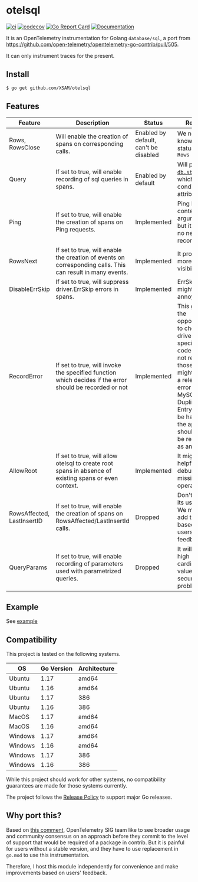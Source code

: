 # otelsql

[![ci](https://github.com/XSAM/otelsql/actions/workflows/ci.yaml/badge.svg?branch=main)](https://github.com/XSAM/otelsql/actions/workflows/ci.yaml)
[![codecov](https://codecov.io/gh/XSAM/otelsql/branch/main/graph/badge.svg?token=21S08PK9K0)](https://codecov.io/gh/XSAM/otelsql)
[![Go Report Card](https://goreportcard.com/badge/github.com/XSAM/otelsql)](https://goreportcard.com/report/github.com/XSAM/otelsql)
[![Documentation](https://godoc.org/github.com/XSAM/otelsql?status.svg)](https://pkg.go.dev/mod/github.com/XSAM/otelsql)

It is an OpenTelemetry instrumentation for Golang `database/sql`, a port from https://github.com/open-telemetry/opentelemetry-go-contrib/pull/505.

It can only instrument traces for the present.

## Install

```bash
$ go get github.com/XSAM/otelsql
```

## Features

| Feature                    | Description                                                                                                | Status                      | Reason                                                                                                                                                                                      |
| -------------------------- | ---------------------------------------------------------------------------------------------------------- | --------------------------- | ------------------------------------------------------------------------------------------------------------------------------------------------------------------------------------------- |
| Rows, RowsClose            | Will enable the creation of spans on corresponding calls.                                  | Enabled by default, can't be disabled | We need to know the status of `Rows`                                                                                                                                                        |
| Query                      | If set to true, will enable recording of sql queries in spans.                                             | Enabled by default | Will populate [`db.statement`](https://github.com/open-telemetry/opentelemetry-specification/blob/main/specification/trace/semantic_conventions/database.md#call-level-attributes), which is a conditional attribute. |
| Ping                       | If set to true, will enable the creation of spans on Ping requests.                                        | Implemented                    | Ping has context argument, but it might no needs to record.                                                                                                                                 |
| RowsNext                   | If set to true, will enable the creation of events on corresponding calls. This can result in many events. | Implemented                    | It provides more visibility.                                                                                                                                                                |
| DisableErrSkip             | If set to true, will suppress driver.ErrSkip errors in spans.                                              | Implemented                    | ErrSkip error might annoying                                                                                                                                                                |
| RecordError                | If set to true, will invoke the specified function which decides if the error should be recorded or not    | Implemented                 | This gives the opportunity to check driver specific error codes and not record those that might not be a relevant error (eg. MySQL 1062 Duplicate Entry might be handled in the app and should not be recorded as an error).
| AllowRoot                  | If set to true, will allow otelsql to create root spans in absence of existing spans or even context.        | Implemented                     | It might helpful while debugging missing operations. |
| RowsAffected, LastInsertID | If set to true, will enable the creation of spans on RowsAffected/LastInsertId calls.                      | Dropped                     | Don't know its use cases. We might add this later based on the users' feedback.                                                                                                             |
| QueryParams                | If set to true, will enable recording of parameters used with parametrized queries.                        | Dropped                     | It will cause high cardinality values and security problems.                                                                                                                                |

## Example

See [example](./example/main.go)

## Compatibility

This project is tested on the following systems.

| OS      | Go Version | Architecture |
| ------- | ---------- | ------------ |
| Ubuntu  | 1.17       | amd64        |
| Ubuntu  | 1.16       | amd64        |
| Ubuntu  | 1.17       | 386          |
| Ubuntu  | 1.16       | 386          |
| MacOS   | 1.17       | amd64        |
| MacOS   | 1.16       | amd64        |
| Windows | 1.17       | amd64        |
| Windows | 1.16       | amd64        |
| Windows | 1.17       | 386          |
| Windows | 1.16       | 386          |

While this project should work for other systems, no compatibility guarantees
are made for those systems currently.

The project follows the [Release Policy](https://golang.org/doc/devel/release#policy) to support major Go releases.

## Why port this?

Based on [this comment](https://github.com/open-telemetry/opentelemetry-go-contrib/pull/505#issuecomment-800452510), OpenTelemetry SIG team like to see broader usage and community consensus on an approach before they commit to the level of support that would be required of a package in contrib. But it is painful for users without a stable version, and they have to use replacement in `go.mod` to use this instrumentation.

Therefore, I host this module independently for convenience and make improvements based on users' feedback.

